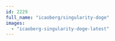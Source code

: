 ```yaml
---
id: 2229
full_name: "icaoberg/singularity-doge"
images: 
  - "icaoberg-singularity-doge-latest"
---
```

